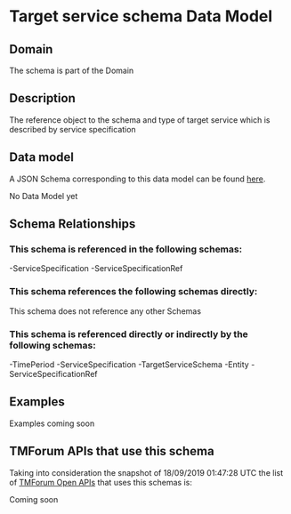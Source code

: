 # Target service schema Data Model

## Domain

The  schema is part of the  Domain

## Description

The reference object to the schema and type of target service which is described by service specification

## Data model

A JSON Schema corresponding to this data model can be found
[here](https://github.com/tmforum-rand/schemas/blob/master/Service/TargetServiceSchema.schema.json).

No Data Model yet

## Schema Relationships

### This schema is referenced in the following schemas:

-ServiceSpecification
-ServiceSpecificationRef

### This schema references the following schemas directly:

This schema does not reference any other Schemas

### This schema is referenced directly or indirectly by the following schemas:

-TimePeriod
-ServiceSpecification
-TargetServiceSchema
-Entity
-ServiceSpecificationRef



## Examples

Examples coming soon

## TMForum APIs that use this schema

Taking into consideration the snapshot of 18/09/2019 01:47:28 UTC the list of [TMForum Open APIs](https://www.tmforum.org/open-apis/) that uses this schemas is:

Coming soon